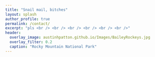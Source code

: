```yaml
---
title: "Snail mail, bitches"
layout: splash
author_profile: true
permalink: /contact/
excerpt: "pls <br /> <br /> <br /> <br /> <br /> <br />"
header:
  overlay_image: austinhpatton.github.io/Images/BaileyRockeys.jpg
  overlay_filter: 0.2
  caption: "Rocky Mountain National Park"
---
```

